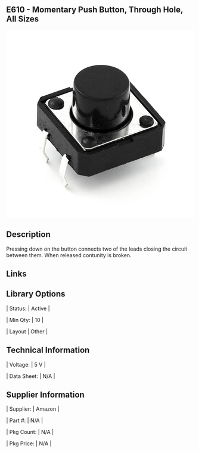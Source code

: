 ## E610 - Momentary Push Button, Through Hole, All Sizes
 

![image](CAD/E610/image.png)

 

## Description   

 

Pressing down on the button connects two of the leads closing the circuit between them. When released contunity is broken.



## Links   



## Library Options

 

| Status: | Active |

| Min Qty: | 10 |

| Layout | Other |

 

## Technical Information


| Voltage: | 5 V |

| Data Sheet: | N/A |

## Supplier Information

 

| Supplier: | Amazon |

| Part #: | N/A |        

| Pkg Count: | N/A |

| Pkg Price: | N/A |